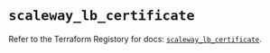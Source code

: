 # `scaleway_lb_certificate`

Refer to the Terraform Registory for docs: [`scaleway_lb_certificate`](https://registry.terraform.io/providers/scaleway/scaleway/2.27.0/docs/resources/lb_certificate).
